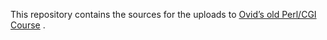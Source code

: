 This repository contains the sources for the uploads to
[Ovid’s old Perl/CGI Course](http://ovid-cgi-course.perl-begin.org/cgi-course/) .

